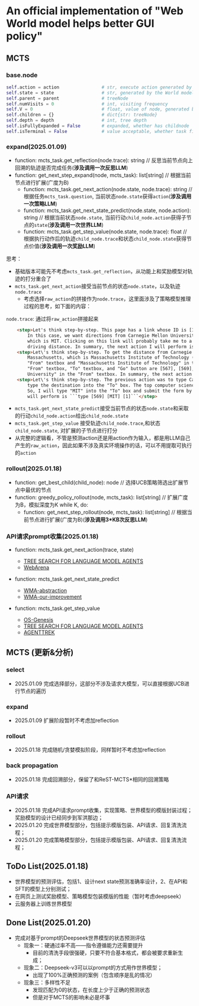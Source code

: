 # An official implementation of "Web World model helps better GUI policy"
## MCTS

### base.node
```python
self.action = action                # str, execute action generated by the Policy model
self.state = state                  # str, generated by the World model
self.parent = parent                # treeNode
self.numVisits = 0                  # int, visiting frequency
self.V = 0                          # float, value of node, generated by the World model
self.children = {}                  # dict{str: treeNode}
self.depth = depth                  # int, tree depth
self.isFullyExpanded = False        # expanded, whether has childnode
self.isTerminal = False             # value acceptable, whether task finished
```

### expand(2025.01.09)
* function: mcts_task.get_reflection(node.trace): string                             // 反思当前节点向上回溯的轨迹是否完成任务(**涉及调用一次反思LLM**)
* function: get_next_step_expand(node, mcts_task): list[string]                      // 根据当前节点进行扩展(广度为B)
    * function: mcts_task.get_next_action(node.state, node.trace): string            // 根据任务`mcts_task.question`, 当前状态`node.state`获得`action`(**涉及调用一次策略LLM**)
    * function: mcts_task.get_next_state_predict(node.state, node.action): string    // 根据当前状态`node.state`, 当前行动`child_node.action`获得子节点的`state`(**涉及调用一次世界LLM**)
    * function: mcts_task.get_step_value(node.state, node.trace): float	             // 根据执行动作后的轨迹`child_node.trace`和状态`child_node.state`获得节点价值(**涉及调用一次奖励LLM**)

思考：
* 基础版本可能先不考虑`mcts_task.get_reflection`，从功能上和奖励模型对轨迹的打分重合了
* `mcts_task.get_next_action`接受当前节点的状态`node.state`，以及轨迹`node.trace`
    * 考虑选择`raw_action`的拼接作为`node.trace`，这里面涉及了策略模型推理过程的思考，如下面的内容：

`node.trace`: 通过<step></step>将`raw_action`拼接起来
```html
    <step>Let's think step-by-step. This page has a link whose ID is [169], which can be used to find directions between two points. 
        In this case, we want directions from Carnegie Mellon University to the top computer science school in Massachusetts, 
        which is MIT. Clicking on this link will probably take me to a page where I can input these two locations and find the 
        driving distance. In summary, the next action I will perform is ```click [169]```.</step>
    <step>Let\'s think step-by-step. To get the distance from Carnegie Mellon University to the top computer science school in 
        Massachusetts, which is Massachusetts Institute of Technology (MIT), I need to input "Carnegie Mellon University" in the 
        "From" textbox and "Massachusetts Institute of Technology" in the "To" textbox, and then click "Go" button. The IDs of the 
        "From" textbox, "To" textbox, and "Go" button are [567], [569], and [556] respectively. First, I will type "Carnegie Mellon 
        University" in the "From" textbox. In summary, the next action I will perform is ```type [567] [Carnegie Mellon University] [0]```</step>
    <step>Let\'s think step-by-step. The previous action was to type Carnegie Mellon University into the "From" box. Now, we need to 
        type the destination into the "To" box. The top computer science school in Massachusetts is Massachusetts Institute of Technology (MIT). 
        So, I will type "MIT" into the "To" box and submit the form by pressing the "Enter" key afterwards. In summary, the next action I 
        will perform is ```type [569] [MIT] [1]```</step>
```

* `mcts_task.get_next_state_predict`接受当前节点的状态`node.state`和采取的行动`child_node.action`给出`child_node.state`
* `mcts_task.get_step_value` 接受轨迹`child_node.trace`,和状态`child_node.state`, 对扩展的子节点进行打分
* 从完整的逻辑看，不管是预测action还是用action作为输入，都是用LLM自己产生的`raw_action`，因此如果不涉及真实环境操作的话，可以不用提取可执行的`action`


### rollout(2025.01.18)
* function: get_best_child(child_node): node                                            // 选择UCB策略筛选出扩展节点中最优的节点
* function: greedy_policy_rollout(node, mcts_task): list[string]                        // 扩展广度为B，模拟深度为K
    while K, do:
    * function: get_next_step_rollout(node, mcts_task): list[string]                    // 根据当前节点进行扩展(广度为B)(**涉及调用3*KB次反思LLM**)

### API请求prompt收集(2025.01.18)
* function: mcts_task.get_next_action(trace, state)
    * [TREE SEARCH FOR LANGUAGE MODEL AGENTS](./prompt.md#action-navigation)
    * [WebArena](prompt.md#p_cot_id_actree_2s_no_na)

* function: mcts_task.get_next_state_predict
    * [WMA-abstraction](./prompt.md#transition-focused-observation-abstraction)
    * [WMA-our-improvement](./prompt.md#ours)

* function: mcts_task.get_step_value
    * [OS-Genesis](./prompt.md#trajectory-reward-model-prompt)
    * [TREE SEARCH FOR LANGUAGE MODEL AGENTS](./prompt.md#reward)
    * [AGENTTREK](./prompt.md#reward-1)

## MCTS (更新&分析)
### select
* 2025.01.09 完成选择部分，这部分不涉及请求大模型，可以直接根据UCB进行节点的遍历

### expand
* 2025.01.09 扩展阶段暂时不考虑加reflection

### rollout
* 2025.01.18 完成随机/贪婪模拟阶段，同样暂时不考虑加reflection

### back propagation
* 2025.01.18 完成回溯部分，保留了和ReST-MCTS*相同的回溯策略

### API请求
* 2025.01.18 完成API请求prompt收集，实现策略、世界模型的模版封装过程；奖励模型的设计已经同步到军洪那边；
* 2025.01.20 完成世界模型部分，包括提示模版包装、API请求、回复清洗流程；
* 2025.01.20 完成策略模型部分，包括提示模版包装、API请求、回复清洗流程；

## ToDo List(2025.01.18)
* 世界模型的预测评估，包括1、设计next state预测准确率设计，2、在API和SFT的模型上分别测试；
* 在网页上测试奖励模型、策略模型包装模版的性能（暂时考虑deepseek）
* 云服务器上训练世界模型

## Done List(2025.01.20)
* 完成对基于prompt的Deepseek世界模型的状态预测评估
    * 现象一：硬通过率不高——指令遵循能力还需要提升
        * 目前的清洗手段很强硬，只要不符合基本格式，都会被要求重新生成；
    * 现象二：Deepseek-v3可以以prompt的方式用作世界模型；
        * 出现了100%正确预测的案例（包含顺序是乱的情况）
    * 现象三：多样性不足
        * 发现匹配为0的状态，在长度上少于正确的预测状态
        * 但是对于MCTS的影响未必是坏事
